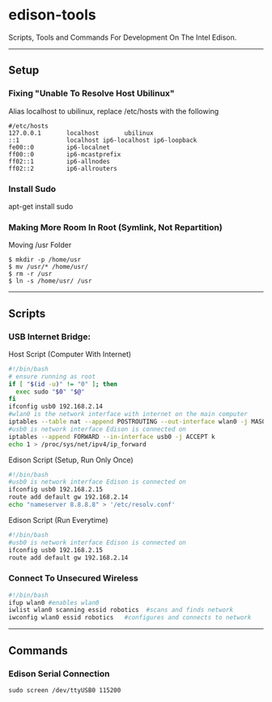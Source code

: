 # edison-tools
Scripts, Tools and Commands For Development On The Intel Edison.

------------------------
## Setup
### Fixing "Unable To Resolve Host Ubilinux"
Alias localhost to ubilinux, replace /etc/hosts with the following
````
#/etc/hosts
127.0.0.1       localhost       ubilinux
::1             localhost ip6-localhost ip6-loopback
fe00::0         ip6-localnet
ff00::0         ip6-mcastprefix
ff02::1         ip6-allnodes
ff02::2         ip6-allrouters
````
### Install Sudo
apt-get install sudo
### Making More Room In Root (Symlink, Not Repartition)
Moving /usr Folder
```
$ mkdir -p /home/usr
$ mv /usr/* /home/usr/
$ rm -r /usr
$ ln -s /home/usr/ /usr
```
------------------------
## Scripts
### USB Internet Bridge:
Host Script (Computer With Internet)
```bash
#!/bin/bash
# ensure running as root
if [ "$(id -u)" != "0" ]; then
  exec sudo "$0" "$@"
fi
ifconfig usb0 192.168.2.14
#wlan0 is the network interface with internet on the main computer
iptables --table nat --append POSTROUTING --out-interface wlan0 -j MASQUERADE
#usb0 is network interface Edison is connected on
iptables --append FORWARD --in-interface usb0 -j ACCEPT k
echo 1 > /proc/sys/net/ipv4/ip_forward
```
Edison Script (Setup, Run Only Once)
```bash
#!/bin/bash
#usb0 is network interface Edison is connected on
ifconfig usb0 192.168.2.15
route add default gw 192.168.2.14
echo "nameserver 8.8.8.8" > '/etc/resolv.conf'
```
Edison Script (Run Everytime)
```bash
#!/bin/bash
#usb0 is network interface Edison is connected on
ifconfig usb0 192.168.2.15
route add default gw 192.168.2.14
```
### Connect To Unsecured Wireless
```bash
#!/bin/bash
ifup wlan0 #enables wlan0
iwlist wlan0 scanning essid robotics  #scans and finds network
iwconfig wlan0 essid robotics	#configures and connects to network
```
------------------------
## Commands
### Edison Serial Connection
```
sudo screen /dev/ttyUSB0 115200
```
